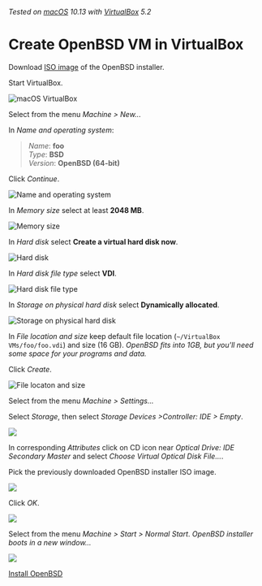 _Tested on [macOS](/macos/) 10.13 with [VirtualBox](/virtualbox/) 5.2_

# Create OpenBSD VM in VirtualBox


Download [ISO
image](https://cdn.openbsd.org/pub/OpenBSD/6.3/amd64/install63.iso)
of the OpenBSD installer.

Start VirtualBox.

![macOS VirtualBox](/macos/virtualbox/welcome.png)

Select from the menu _Machine > New..._

In _Name and operating system_:

> _Name_: **foo**<br>
> _Type_: **BSD**<br>
> _Version_: **OpenBSD (64-bit)**<br>

Click _Continue_.

![Name and operating system](/virtualbox/01.png)

In _Memory size_ select at least **2048 MB**.

![Memory size](/virtualbox/02.png)

In _Hard disk_ select **Create a virtual hard disk now**.

![Hard disk](/virtualbox/03.png)

In _Hard disk file type_ select **VDI**.

![Hard disk file type](/virtualbox/04.png)

In _Storage on physical hard disk_ select **Dynamically allocated**.

![Storage on physical hard disk](/virtualbox/05.png)

In _File location and size_ keep default file location (`~/VirtualBox
VMs/foo/foo.vdi`) and size (16 GB). _OpenBSD fits into 1GB, but
you'll need some space for your programs and data._

Click _Create_.

![File locaton and size](/virtualbox/06.png)

Select from the menu _Machine > Settings..._

Select _Storage_, then select _Storage Devices >Controller: IDE > Empty_.

![](/virtualbox/09.png)

In corresponding _Attributes_ click on CD icon near _Optical Drive:
IDE Secondary Master_ and select _Choose Virtual Optical Disk
File..._.

Pick the previously downloaded OpenBSD installer ISO image.

![](/virtualbox/10.png)

Click _OK_.

![](/virtualbox/11.png)

Select from the menu _Machine > Start > Normal Start_.
_OpenBSD installer boots in a new window..._

![](/virtualbox/13.png)

[Install OpenBSD](/openbsd/install.html)
